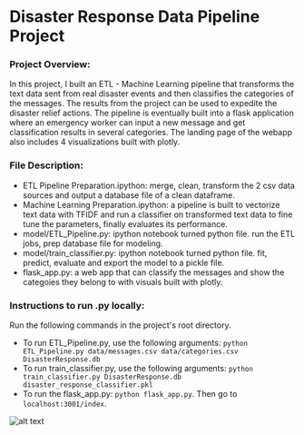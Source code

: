 # Disaster Response Data Pipeline Project

### Project Overview:
In this project, I built an ETL - Machine Learning pipeline that transforms the text data sent from real disaster events and then classifies the categories of the messages.
The results from the project can be used to expedite the disaster relief actions. 
The pipeline is eventually built into a flask application where an emergency worker can input a new message and get classification results in several categories. The landing page of the webapp also includes 4 visualizations built with plotly.

### File Description:
- ETL Pipeline Preparation.ipython: merge, clean, transform the 2 csv data sources and output a database file of a clean dataframe.
- Machine Learning Preparation.ipython: a pipeline is built to vectorize text data with TFIDF and run a classifier on transformed text data to fine tune the parameters, finally evaluates its performance.
- model/ETL_Pipeline.py: ipython notebook turned python file. run the ETL jobs, prep database file for modeling.
- model/train_classifier.py: ipython notebook turned python file. fit, predict, evaluate and export the model to a pickle file.
- flask_app.py: a web app that can classify the messages and show the categoies they belong to with visuals built with plotly.

### Instructions to run .py locally:
Run the following commands in the project's root directory.
 - To run ETL_Pipeline.py, use the following arguments:
 `python ETL_Pipeline.py data/messages.csv data/categories.csv DisasterResponse.db`
 - To run train_classifier.py, use the following arguments:
 `python train_classifier.py DisasterResponse.db disaster_response_classifier.pkl`
 - To run the flask_app.py: `python flask_app.py`. Then go to `localhost:3001/index`.
 
 ![alt text](https://raw.githubusercontent.com/lalago31/Data-Science-Portfolio/master/Disaster%20Response%20ML%20Pipeline/flask%20app/app%20snippet.PNG)
 

